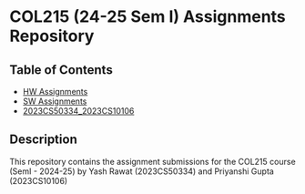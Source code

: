 # COL215 (24-25 Sem I) Assignments Repository

## Table of Contents

- [HW Assignments](https://github.com/priyanshiguptaiitd/COL215_assignments/tree/main/HW%20Assignments)
- [SW Assignments](https://github.com/priyanshiguptaiitd/COL215_assignments/tree/main/SW%20Assignments)
- [2023CS50334_2023CS10106](https://github.com/priyanshiguptaiitd/COL215_assignments/tree/main/2023CS50334_2023CS10106)

## Description

This repository contains the assignment submissions for the COL215 course (SemI - 2024-25) 
by Yash Rawat (2023CS50334) and Priyanshi Gupta (2023CS10106) 